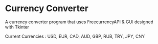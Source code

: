 # Currency Converter

A currency converter program that uses FreecurrencyAPI & GUI designed with Tkinter

Current Currencies : USD, EUR, CAD, AUD, GBP, RUB, TRY, JPY, CNY